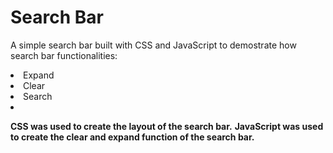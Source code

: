 # Search Bar

<p> A simple search bar built with CSS and JavaScript to demostrate how search bar functionalities: 
  <li>Expand</li>
  <li>Clear</li>
  <li>Search<li> 
</p>
<p> <b>CSS was used to create the layout of the search bar.</b>
  <b>JavaScript was used to create the clear and expand function of the search bar.</b>
</p>
